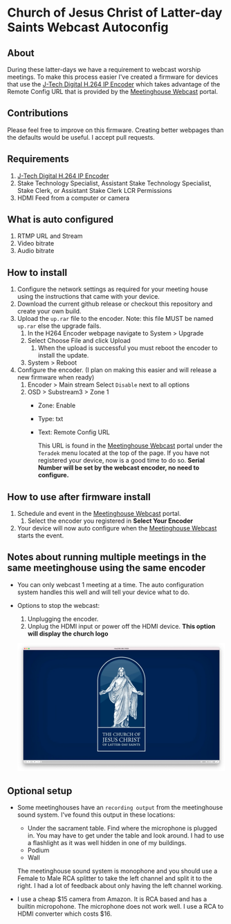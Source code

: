 # Church of Jesus Christ of Latter-day Saints Webcast Autoconfig

## About
During these latter-days we have a requirement to webcast worship meetings.
To make this process easier I've created a firmware for devices that use the 
[J-Tech Digital H.264 IP Encoder](https://www.amazon.com/dp/B0761X6L3C/ref=cm_sw_em_r_mt_dp_3.LAFbFG2AWGG)
which takes advantage of the Remote Config URL that is provided by the [Meetinghouse Webcast](https://webcast.churchofjesuschrist.org/)
portal.   

## Contributions
Please feel free to improve on this firmware. Creating better webpages than the defaults would be useful.
I accept pull requests.

## Requirements
1. [J-Tech Digital H.264 IP Encoder](https://www.amazon.com/dp/B0761X6L3C/ref=cm_sw_em_r_mt_dp_3.LAFbFG2AWGG)
2. Stake Technology Specialist, Assistant Stake Technology Specialist, Stake Clerk, or Assistant Stake Clerk LCR Permissions
3. HDMI Feed from a computer or camera

## What is auto configured
1. RTMP URL and Stream
2. Video bitrate
3. Audio bitrate

## How to install
1. Configure the network settings as required for your meeting house using the instructions that
came with your device. 
2. Download the current github release or checkout this repository and create your own build.
3. Upload the `up.rar` file to the encoder. Note: this file MUST be named `up.rar` else the upgrade fails.
    1. In the H264 Encoder webpage navigate to System > Upgrade
    2. Select Choose File and click Upload
        1. When the upload is successful you must reboot the encoder to install the update.
    3. System > Reboot
4. Configure the encoder. (I plan on making this easier and will release a new firmware when ready)
    1. Encoder > Main stream
        Select `Disable` next to all options
    2. OSD > Substream3 > Zone 1
        * Zone: Enable
        * Type: txt
        * Text: Remote Config URL
            
            This URL is found in the [Meetinghouse Webcast](https://webcast.churchofjesuschrist.org/) portal
            under the `Teradek` menu located at the top of the page. If you have not registered your device, now
            is a good time to do so. **Serial Number will be set by the webcast encoder, no need to configure.**
            
## How to use after firmware install
1. Schedule and event in the [Meetinghouse Webcast](https://webcast.churchofjesuschrist.org/) portal.
    1. Select the encoder you registered in **Select Your Encoder**
2. Your device will now auto configure when the [Meetinghouse Webcast](https://webcast.churchofjesuschrist.org/)
starts the event.

## Notes about running multiple meetings in the same meetinghouse using the same encoder
- You can only webcast 1 meeting at a time. The auto configuration system handles this well and will tell
your device what to do.
- Options to stop the webcast:
    1. Unplugging the encoder.
    2. Unplug the HDMI input or power off the HDMI device. **This option will display the church logo**
    
    ![Screenshot](https://raw.githubusercontent.com/bretep/webcast-auto-conf/master/screenshot-nosig.png?sanitize=true&raw=true)

## Optional setup
- Some meetinghouses have an `recording output` from the meetinghouse sound system. I've found this output
in these locations:
    - Under the sacrament table. Find where the microphone is plugged in. You may have to get under the table
    and look around. I had to use a flashlight as it was well hidden in one of my buildings.
    - Podium
    - Wall
    
    The meetinghouse sound system is monophone and you should use a Female to Male RCA splitter to take the
    left channel and split it to the right. I had a lot of feedback about only having the left channel working. 
- I use a cheap $15 camera from Amazon. It is RCA based and has a builtin micropohone. The microphone does
 not work well. I use a  RCA to HDMI converter which costs $16.
